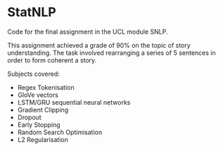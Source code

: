 # StatNLP
Code for the final assignment in the UCL module SNLP. 

This assignment achieved a grade of 90% on the topic of story understanding. The task involved 
rearranging a series of 5 sentences in order to form coherent a story.

Subjects covered:
* Regex Tokenisation
* GloVe vectors
* LSTM/GRU sequential neural networks
* Gradient Clipping
* Dropout
* Early Stopping
* Random Search Optimisation
* L2 Regularisation
